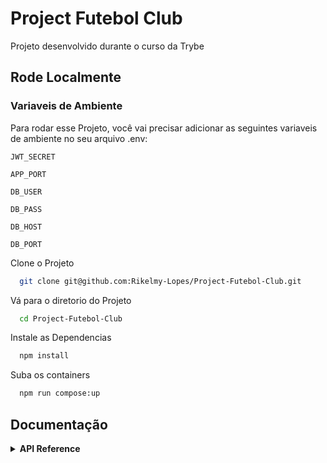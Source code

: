 # Project Futebol Club

Projeto desenvolvido durante o curso da Trybe

## Rode Localmente

### Variaveis de Ambiente

Para rodar esse Projeto, você vai precisar adicionar as seguintes variaveis de ambiente no seu arquivo .env:

`JWT_SECRET`

`APP_PORT`

`DB_USER`

`DB_PASS`

`DB_HOST`

`DB_PORT`

Clone o Projeto

```bash
  git clone git@github.com:Rikelmy-Lopes/Project-Futebol-Club.git
```

Vá para o diretorio do Projeto

```bash
  cd Project-Futebol-Club
```

Instale as Dependencias

```bash
  npm install
```

Suba os containers

```bash
  npm run compose:up
```

## Documentação

<details>
  <summary><strong> API Reference </strong></summary>

## API Reference

#### Valida o Usuario

```http
  POST /login
```

| Body       | Type     | Description                |
| :--------- | :------- | :------------------------- |
| `email`    | `string` | **Obrigatório**. Seu Email |
| `password` | `string` | **Obrigatório**. Sua Senha |

#### Valida o Token

```http
  GET /login/validate
```

| Header          | Type     | Description            |
| :-------------- | :------- | :--------------------- |
| `authorization` | `string` | **Obrigatório**. Token |

#### Retorna todos os times

```http
  GET /teams
```

#### Retorna o time por Id

```http
  GET /teams/:id
```

| Header | Type     | Description                 |
| :----- | :------- | :-------------------------- |
| `id`   | `string` | **Obrigatório**. Id do Time |

#### Retorna todos os Jogos

```http
  GET /matches
```

#### Retorna todos os Jogos em Progresso

```http
  GET /matches/inProgress=true
```

| Header       | Type       | Description      |
| :----------- | :--------- | :--------------- |
| `inProgress` | `booleano` | **Obrigatório**. |

#### Retorna todos os Jogos já terminados

```http
  GET /matches/inProgress=false
```

| Header       | Type       | Description      |
| :----------- | :--------- | :--------------- |
| `inProgress` | `booleano` | **Obrigatório**. |
  
#### Adiciona um novo Jogo

```http
  POST /matches
```

| Body       | Type       | Description      |
| :----------- | :--------- | :--------------- |
| `homeTeam` | `number` | **Obrigatório**. Id do Time da Casa |
| `awayTeam` | `number` | **Obrigatório**. Id do TIme de Fora |
| `homeTeamGoals` | `number` | **Obrigatório**. Quantidade de Goals |
| `awayTeamGoals` | `number` | **Obrigatório**. Quantidade de Goals|
  
| Header       | Type       | Description      |
| :----------- | :--------- | :--------------- |
| `authorization` | `string` | **Obrigatório**. Token |
  
  #### Atualiza uma Jogo para Finalizado

```http
  PATCH /matches/:id/finish
```

| Parameter       | Type       | Description      |
| :----------- | :--------- | :--------------- |
| `id` | `number` | **Obrigatório**. Id do Jogo|
  
#### Atualiza um Jogo

```http
  PATCH /matches/:id/
```

| Parameter       | Type       | Description      |
| :----------- | :--------- | :--------------- |
| `id` | `number` | **Obrigatório**. Id do Time|
  
| Body       | Type       | Description      |
| :----------- | :--------- | :--------------- |
| `homeTeamGoals` | `number` | **Obrigatório**. Quantidade de Goals |
| `awayTeamGoals` | `number` | **Obrigatório**. Quantidade de Goals |
  
#### Retorna o placar de todos os Times

```http
  GET /leaderboard
```
  
  #### Retorna o placar dos Times Mandantes

```http
  GET /leaderboard/home
```
  
#### Retorna o placar dos Times Visitantes

```http
  GET /leaderboard/away
```

</details>
